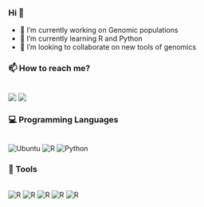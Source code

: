 ### Hi 👋 

- 🧬 I’m currently working on Genomic populations
- 🌱 I’m currently learning R and Python
- 🔬 I’m looking to collaborate on new tools of genomics

### 📫 How to reach me?
<div> 
<div style="display: inline_block"><br>
  <a href="https://julianquinterog.netlify.app/" target="_blank"><img src="https://img.shields.io/badge/Netlify-00C7B7?style=for-the-badge&logo=netlify&logoColor=white" target="_blank"></a> 
  <a href = "mailto:julianquintero1924@hotmail.com"><img src="https://img.shields.io/badge/-Gmail-%23333?style=for-the-badge&logo=gmail&logoColor=white" target="_blank"></a>
  

 
</div>


### 💻 Programming Languages


</div>
<div style="display: inline_block"><br>
<img title="Ubuntu" alt="Ubuntu" src="https://img.shields.io/badge/Ubuntu-E95420?style=for-the-badge&logo=ubuntu&logoColor=white">
<img title="R" alt="R" src="https://img.shields.io/badge/R-276DC3?style=for-the-badge&logo=r&logoColor=white">  
<img title="Python" alt="Python" src="https://img.shields.io/badge/Python-FFD43B?style=for-the-badge&logo=python&logoColor=blue">
    
</div>


### 🔧 Tools 

</div>
<div style="display: inline_block"><br>  
<img title="R studio" alt="R" src="https://img.shields.io/badge/RStudio-75AADB?style=for-the-badge&logo=RStudio&logoColor=white">
<img title="Visual Studio" alt="R" src="https://img.shields.io/badge/VSCode-0078D4?style=for-the-badge&logo=visual%20studio%20code&logoColor=white">
<img title="Conda" alt="R" src="https://img.shields.io/badge/conda-342B029.svg?&style=for-the-badge&logo=anaconda&logoColor=white">
<img title="Markdown" alt="R" src="https://img.shields.io/badge/Markdown-000000?style=for-the-badge&logo=markdown&logoColor=white">
<img title="Jupyter" alt="R" src="https://img.shields.io/badge/Jupyter-F37626.svg?&style=for-the-badge&logo=Jupyter&logoColor=white">
  
  
</div>


